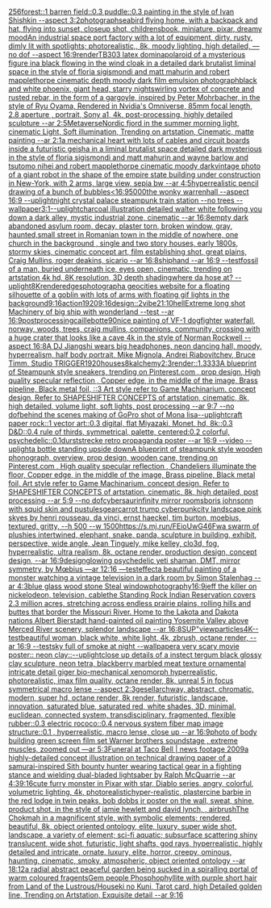 [256](https://www.ebank.nz/aiartgenerator?category=256)[forest::1 barren field::0.3 puddle::0.3 painting in the style of Ivan Shishkin --aspect 3:2](https://www.ebank.nz/aiartgenerator?category=forest%3A%3A1%2520barren%2520field%3A%3A0.3%2520puddle%3A%3A0.3%2520painting%2520in%2520the%2520style%2520of%2520Ivan%2520Shishkin%2520--aspect%25203%3A2)[photograph](https://www.ebank.nz/aiartgenerator?category=photograph)[seabird flying home, with a backpack and hat, flying into sunset, closeup shot, childrensbook, miniature, pixar, dreamy mood](https://www.ebank.nz/aiartgenerator?category=seabird%2520flying%2520home%2C%2520with%2520a%2520backpack%2520and%2520hat%2C%2520flying%2520into%2520sunset%2C%2520closeup%2520shot%2C%2520childrensbook%2C%2520miniature%2C%2520pixar%2C%2520dreamy%2520mood)[An industrial space port factory with a lot of equipment, dirty, rusty, dimly lit with spotlights; photorealistic,, 8k, moody lighting,  high detailed,  —no dof --aspect 16:9](https://www.ebank.nz/aiartgenerator?category=An%2520industrial%2520space%2520port%2520factory%2520with%2520a%2520lot%2520of%2520equipment%2C%2520dirty%2C%2520rusty%2C%2520dimly%2520lit%2520with%2520spotlights%3B%2520photorealistic%2C%2C%25208k%2C%2520moody%2520lighting%2C%2520%2520high%2520detailed%2C%2520%2520%E2%80%94no%2520dof%2520--aspect%252016%3A9)[render](https://www.ebank.nz/aiartgenerator?category=render)[TB303 latex domina](https://www.ebank.nz/aiartgenerator?category=TB303%2520latex%2520domina)[polaroid of a mysterious figure ina black flowing in the wind cloak in a detailed dark brutalist liminal space in the style of floria sigismondi and matt mahurin and robert mapplethorpe cinematic depth moody dark film emulsion photograph](https://www.ebank.nz/aiartgenerator?category=polaroid%2520of%2520a%2520mysterious%2520figure%2520ina%2520black%2520flowing%2520in%2520the%2520wind%2520cloak%2520in%2520a%2520detailed%2520dark%2520brutalist%2520liminal%2520space%2520in%2520the%2520style%2520of%2520floria%2520sigismondi%2520and%2520matt%2520mahurin%2520and%2520robert%2520mapplethorpe%2520cinematic%2520depth%2520moody%2520dark%2520film%2520emulsion%2520photograph)[black and white phoenix, giant head, starry night](https://www.ebank.nz/aiartgenerator?category=black%2520and%2520white%2520phoenix%2C%2520giant%2520head%2C%2520starry%2520night)[swirling vortex of concrete and rusted rebar, in the form of a gargoyle, inspired by Peter Mohrbacher, in the style of Ryu Oyama, Rendered in Nvidia's Omniverse, 85mm focal length, 2.8 aperture , portrait, Sony a1, 4k, post-processing, highly detailed sculpture --ar 2:5](https://www.ebank.nz/aiartgenerator?category=swirling%2520vortex%2520of%2520concrete%2520and%2520rusted%2520rebar%2C%2520in%2520the%2520form%2520of%2520a%2520gargoyle%2C%2520inspired%2520by%2520Peter%2520Mohrbacher%2C%2520in%2520the%2520style%2520of%2520Ryu%2520Oyama%2C%2520Rendered%2520in%2520Nvidia%27s%2520Omniverse%2C%252085mm%2520focal%2520length%2C%25202.8%2520aperture%2520%2C%2520portrait%2C%2520Sony%2520a1%2C%25204k%2C%2520post-processing%2C%2520highly%2520detailed%2520sculpture%2520--ar%25202%3A5)[Metaverse](https://www.ebank.nz/aiartgenerator?category=Metaverse)[Nordic fjord in the summer morning light, cinematic Light, Soft illumination, Trending on artstation, Cinematic, matte painting --ar 2:1](https://www.ebank.nz/aiartgenerator?category=Nordic%2520fjord%2520in%2520the%2520summer%2520morning%2520light%2C%2520cinematic%2520Light%2C%2520Soft%2520illumination%2C%2520Trending%2520on%2520artstation%2C%2520Cinematic%2C%2520matte%2520painting%2520--ar%25202%3A1)[a mechanical heart with lots of cables and circuit boards inside a futuristic geisha in a liminal brutalist space detailed dark mysterious in the style of floria sigismondi and matt mahurin and wayne barlow and tsutomo nihei and robert mapplethorpe cinematic moody dark](https://www.ebank.nz/aiartgenerator?category=a%2520mechanical%2520heart%2520with%2520lots%2520of%2520cables%2520and%2520circuit%2520boards%2520inside%2520a%2520futuristic%2520geisha%2520in%2520a%2520liminal%2520brutalist%2520space%2520detailed%2520dark%2520mysterious%2520in%2520the%2520style%2520of%2520floria%2520sigismondi%2520and%2520matt%2520mahurin%2520and%2520wayne%2520barlow%2520and%2520tsutomo%2520nihei%2520and%2520robert%2520mapplethorpe%2520cinematic%2520moody%2520dark)[vintage photo of a giant robot in the shape of the empire state building under construction in New-York, with 2 arms, large view, sepia bw --ar 4:5](https://www.ebank.nz/aiartgenerator?category=vintage%2520photo%2520of%2520a%2520giant%2520robot%2520in%2520the%2520shape%2520of%2520the%2520empire%2520state%2520building%2520under%2520construction%2520in%2520New-York%2C%2520with%25202%2520arms%2C%2520large%2520view%2C%2520sepia%2520bw%2520--ar%25204%3A5)[hyperrealistic pencil drawing of a bunch of bubbles](https://www.ebank.nz/aiartgenerator?category=hyperrealistic%2520pencil%2520drawing%2520of%2520a%2520bunch%2520of%2520bubbles)[<16:9](https://www.ebank.nz/aiartgenerator?category=%3C16%3A9)[5000](https://www.ebank.nz/aiartgenerator?category=5000)[the wonky warrenhall --aspect 16:9 --uplight](https://www.ebank.nz/aiartgenerator?category=the%2520wonky%2520warrenhall%2520--aspect%252016%3A9%2520--uplight)[night crystal palace steampunk train station --no trees --wallpaper](https://www.ebank.nz/aiartgenerator?category=night%2520crystal%2520palace%2520steampunk%2520train%2520station%2520--no%2520trees%2520--wallpaper)[3:1](https://www.ebank.nz/aiartgenerator?category=3%3A1)[--uplight](https://www.ebank.nz/aiartgenerator?category=--uplight)[charcoal illustration detailed walter white following you down a dark alley, mystic industrial zone, cinematic --ar 16:8](https://www.ebank.nz/aiartgenerator?category=charcoal%2520illustration%2520detailed%2520walter%2520white%2520following%2520you%2520down%2520a%2520dark%2520alley%2C%2520mystic%2520industrial%2520zone%2C%2520cinematic%2520--ar%252016%3A8)[empty dark abandoned asylum room, decay, plaster torn, broken window, gray, haunted,](https://www.ebank.nz/aiartgenerator?category=empty%2520dark%2520abandoned%2520asylum%2520room%2C%2520decay%2C%2520plaster%2520torn%2C%2520broken%2520window%2C%2520gray%2C%2520haunted%2C)[small street in Romanian town in the middle of nowhere, one church in the background , single and two story houses, early 1800s, stormy skies, cinematic concept art, film establishing shot, great plains, Craig Mullins, roger deakins, sicario --ar 16:8](https://www.ebank.nz/aiartgenerator?category=small%2520street%2520in%2520Romanian%2520town%2520in%2520the%2520middle%2520of%2520nowhere%2C%2520one%2520church%2520in%2520the%2520background%2520%2C%2520single%2520and%2520two%2520story%2520houses%2C%2520early%25201800s%2C%2520stormy%2520skies%2C%2520cinematic%2520concept%2520art%2C%2520film%2520establishing%2520shot%2C%2520great%2520plains%2C%2520Craig%2520Mullins%2C%2520roger%2520deakins%2C%2520sicario%2520--ar%252016%3A8)[ship](https://www.ebank.nz/aiartgenerator?category=ship)[hand --ar 16:9 --test](https://www.ebank.nz/aiartgenerator?category=hand%2520--ar%252016%3A9%2520--test)[fossil of a man, buried underneath ice,  eyes open, cinematic, trending on artstation 4k hd, 8K resolution, 3D depth shading](https://www.ebank.nz/aiartgenerator?category=fossil%2520of%2520a%2520man%2C%2520buried%2520underneath%2520ice%2C%2520%2520eyes%2520open%2C%2520cinematic%2C%2520trending%2520on%2520artstation%25204k%2520hd%2C%25208K%2520resolution%2C%25203D%2520depth%2520shading)[where da hose at? --uplight](https://www.ebank.nz/aiartgenerator?category=where%2520da%2520hose%2520at%3F%2520--uplight)[8K](https://www.ebank.nz/aiartgenerator?category=8K)[render](https://www.ebank.nz/aiartgenerator?category=render)[edges](https://www.ebank.nz/aiartgenerator?category=edges)[photograph](https://www.ebank.nz/aiartgenerator?category=photograph)[a geocities website for a floating silhouette of a goblin with lots of arms with floating gif lights in the background](https://www.ebank.nz/aiartgenerator?category=a%2520geocities%2520website%2520for%2520a%2520floating%2520silhouette%2520of%2520a%2520goblin%2520with%2520lots%2520of%2520arms%2520with%2520floating%2520gif%2520lights%2520in%2520the%2520background)[9:16](https://www.ebank.nz/aiartgenerator?category=9%3A16)[action](https://www.ebank.nz/aiartgenerator?category=action)[1920](https://www.ebank.nz/aiartgenerator?category=1920)[9:16](https://www.ebank.nz/aiartgenerator?category=9%3A16)[design::2](https://www.ebank.nz/aiartgenerator?category=design%3A%3A2)[vibe](https://www.ebank.nz/aiartgenerator?category=vibe)[21:10](https://www.ebank.nz/aiartgenerator?category=21%3A10)[hell](https://www.ebank.nz/aiartgenerator?category=hell)[Extreme long shot Machinery of big ship with wonderland --test --ar 16:9](https://www.ebank.nz/aiartgenerator?category=Extreme%2520long%2520shot%2520Machinery%2520of%2520big%2520ship%2520with%2520wonderland%2520--test%2520--ar%252016%3A9)[postprocessing](https://www.ebank.nz/aiartgenerator?category=postprocessing)[caillebotte](https://www.ebank.nz/aiartgenerator?category=caillebotte)[90](https://www.ebank.nz/aiartgenerator?category=90)[nice painting of VF-1 dogfighter waterfall, norway, woods, trees, craig mullins,  companions, community, crossing with a huge crater that looks like a cave 4k in the style of Norman Rockwell --aspect 16:8](https://www.ebank.nz/aiartgenerator?category=nice%2520painting%2520of%2520VF-1%2520dogfighter%2520waterfall%2C%2520norway%2C%2520woods%2C%2520trees%2C%2520craig%2520mullins%2C%2520%2520companions%2C%2520community%2C%2520crossing%2520with%2520a%2520huge%2520crater%2520that%2520looks%2520like%2520a%2520cave%25204k%2520in%2520the%2520style%2520of%2520Norman%2520Rockwell%2520--aspect%252016%3A8)[A DJ Jiangshi wears big headphones, neon dancing hall, moody, hyperrealism, half body portrait, Mike Mignola, Andrei Riabovitchev, Bruce Timm, Studio TRIGGER](https://www.ebank.nz/aiartgenerator?category=A%2520DJ%2520Jiangshi%2520wears%2520big%2520headphones%2C%2520neon%2520dancing%2520hall%2C%2520moody%2C%2520hyperrealism%2C%2520half%2520body%2520portrait%2C%2520Mike%2520Mignola%2C%2520Andrei%2520Riabovitchev%2C%2520Bruce%2520Timm%2C%2520Studio%2520TRIGGER)[1920](https://www.ebank.nz/aiartgenerator?category=1920)[houses](https://www.ebank.nz/aiartgenerator?category=houses)[8k](https://www.ebank.nz/aiartgenerator?category=8k)[alchemy](https://www.ebank.nz/aiartgenerator?category=alchemy)[2:3](https://www.ebank.nz/aiartgenerator?category=2%3A3)[](https://www.ebank.nz/aiartgenerator?category=)[render::1.3333](https://www.ebank.nz/aiartgenerator?category=render%3A%3A1.3333)[](https://www.ebank.nz/aiartgenerator?category=)[A blueprint of Steampunk style sneakers,    trending on Pinterest.com  , prop design, High quality specular reflection , Copper  edge, in the middle of the image, Brass pipeline,  Black metal foil,  ::3  Art style refer to Game Machinarium.  concept design, Refer to SHAPESHIFTER CONCEPTS  of artstation, cinematic,  8k, high detailed,  volume light,  soft lights,  post processing    --ar 9:7   --no dof](https://www.ebank.nz/aiartgenerator?category=A%2520blueprint%2520of%2520Steampunk%2520style%2520sneakers%2C%2520%2520%2520%2520trending%2520on%2520Pinterest.com%2520%2520%2C%2520prop%2520design%2C%2520High%2520quality%2520specular%2520reflection%2520%2C%2520Copper%2520%2520edge%2C%2520in%2520the%2520middle%2520of%2520the%2520image%2C%2520Brass%2520pipeline%2C%2520%2520Black%2520metal%2520foil%2C%2520%2520%3A%3A3%2520%2520Art%2520style%2520refer%2520to%2520Game%2520Machinarium.%2520%2520concept%2520design%2C%2520Refer%2520to%2520SHAPESHIFTER%2520CONCEPTS%2520%2520of%2520artstation%2C%2520cinematic%2C%2520%25208k%2C%2520high%2520detailed%2C%2520%2520volume%2520light%2C%2520%2520soft%2520lights%2C%2520%2520post%2520processing%2520%2520%2520%2520--ar%25209%3A7%2520%2520%2520--no%2520dof)[behind the scenes making of GoPro shot of Mona lisa](https://www.ebank.nz/aiartgenerator?category=behind%2520the%2520scenes%2520making%2520of%2520GoPro%2520shot%2520of%2520Mona%2520lisa)[--uplight](https://www.ebank.nz/aiartgenerator?category=--uplight)[craft paper rock::1 vector art::0.3 digital, flat Miyazaki, Monet, hd, 8k::0.3 D&D::0.4 rule of thirds, symmetrical, palette, centered:0.2 colorful, psychedelic::0.1](https://www.ebank.nz/aiartgenerator?category=craft%2520paper%2520rock%3A%3A1%2520vector%2520art%3A%3A0.3%2520digital%2C%2520flat%2520Miyazaki%2C%2520Monet%2C%2520hd%2C%25208k%3A%3A0.3%2520D%26D%3A%3A0.4%2520rule%2520of%2520thirds%2C%2520symmetrical%2C%2520palette%2C%2520centered%3A0.2%2520colorful%2C%2520psychedelic%3A%3A0.1)[durststrecke retro propaganda poster --ar 16:9 --video --uplight](https://www.ebank.nz/aiartgenerator?category=durststrecke%2520retro%2520propaganda%2520poster%2520--ar%252016%3A9%2520--video%2520--uplight)[a bottle standing upside down](https://www.ebank.nz/aiartgenerator?category=a%2520bottle%2520standing%2520upside%2520down)[A blueprint of steampunk style wooden phonograph,  overview, prop design, wooden cane,  trending on Pinterest.com  , High quality specular reflection ,  Chandeliers illuminate the floor, Copper  edge, in the middle of the image, Brass pipeline,  Black metal foil,  Art style refer to Game Machinarium.  concept design, Refer to SHAPESHIFTER CONCEPTS  of artstation, cinematic,  8k, high detailed,  post processing    --ar 5:9   --no dof](https://www.ebank.nz/aiartgenerator?category=A%2520blueprint%2520of%2520steampunk%2520style%2520wooden%2520phonograph%2C%2520%2520overview%2C%2520prop%2520design%2C%2520wooden%2520cane%2C%2520%2520trending%2520on%2520Pinterest.com%2520%2520%2C%2520High%2520quality%2520specular%2520reflection%2520%2C%2520%2520Chandeliers%2520illuminate%2520the%2520floor%2C%2520Copper%2520%2520edge%2C%2520in%2520the%2520middle%2520of%2520the%2520image%2C%2520Brass%2520pipeline%2C%2520%2520Black%2520metal%2520foil%2C%2520%2520Art%2520style%2520refer%2520to%2520Game%2520Machinarium.%2520%2520concept%2520design%2C%2520Refer%2520to%2520SHAPESHIFTER%2520CONCEPTS%2520%2520of%2520artstation%2C%2520cinematic%2C%2520%25208k%2C%2520high%2520detailed%2C%2520%2520post%2520processing%2520%2520%2520%2520--ar%25205%3A9%2520%2520%2520--no%2520dof)[cybersaur](https://www.ebank.nz/aiartgenerator?category=cybersaur)[infinity mirror rooms](https://www.ebank.nz/aiartgenerator?category=infinity%2520mirror%2520rooms)[boris johnsonn with squid skin and pustules](https://www.ebank.nz/aiartgenerator?category=boris%2520johnsonn%2520with%2520squid%2520skin%2520and%2520pustules)[gear](https://www.ebank.nz/aiartgenerator?category=gear)[carrot trump cyberpunk](https://www.ebank.nz/aiartgenerator?category=carrot%2520trump%2520cyberpunk)[city landscape pink skyes by henri rousseau, da vinci, ernst haeckel, tim burton, moebius, textured, gritty, --h 500 --w 1500](https://www.ebank.nz/aiartgenerator?category=city%2520landscape%2520pink%2520skyes%2520by%2520henri%2520rousseau%2C%2520da%2520vinci%2C%2520ernst%2520haeckel%2C%2520tim%2520burton%2C%2520moebius%2C%2520textured%2C%2520gritty%2C%2520--h%2520500%2520--w%25201500)[<https://s.mj.run/FEioUwG46Fw>](https://www.ebank.nz/aiartgenerator?category=%3Chttps%3A//s.mj.run/FEioUwG46Fw%3E)[a swarm of plushies intertwined, elephant, snake, panda, sculpture in building, exhibit, perspective, wide angle, Jean Tinguely, mike kelley, clo3d, fog, hyperrealistic, ultra realism, 8k, octane render, production design, concept design, --ar 16:9](https://www.ebank.nz/aiartgenerator?category=a%2520swarm%2520of%2520plushies%2520intertwined%2C%2520elephant%2C%2520snake%2C%2520panda%2C%2520sculpture%2520in%2520building%2C%2520exhibit%2C%2520perspective%2C%2520wide%2520angle%2C%2520Jean%2520Tinguely%2C%2520mike%2520kelley%2C%2520clo3d%2C%2520fog%2C%2520hyperrealistic%2C%2520ultra%2520realism%2C%25208k%2C%2520octane%2520render%2C%2520production%2520design%2C%2520concept%2520design%2C%2520--ar%252016%3A9)[design](https://www.ebank.nz/aiartgenerator?category=design)[glowing psychedelic yeti shaman, DMT, mirror symmetry, by Mœbius —ar 12:16 —test](https://www.ebank.nz/aiartgenerator?category=glowing%2520psychedelic%2520yeti%2520shaman%2C%2520DMT%2C%2520mirror%2520symmetry%2C%2520by%2520M%C5%93bius%2520%E2%80%94ar%252012%3A16%2520%E2%80%94test)[effect](https://www.ebank.nz/aiartgenerator?category=effect)[a beautiful painting of a monster watching a vintage television in a dark room by Simon Stalenhag --ar 4:3](https://www.ebank.nz/aiartgenerator?category=a%2520beautiful%2520painting%2520of%2520a%2520monster%2520watching%2520a%2520vintage%2520television%2520in%2520a%2520dark%2520room%2520by%2520Simon%2520Stalenhag%2520--ar%25204%3A3)[blue glass  wood stone Steal window](https://www.ebank.nz/aiartgenerator?category=blue%2520glass%2520%2520wood%2520stone%2520Steal%2520window)[photography](https://www.ebank.nz/aiartgenerator?category=photography)[16:9](https://www.ebank.nz/aiartgenerator?category=16%3A9)[jeff the killer on nickelodeon, television, cable](https://www.ebank.nz/aiartgenerator?category=jeff%2520the%2520killer%2520on%2520nickelodeon%2C%2520television%2C%2520cable)[the Standing Rock Indian Reservation covers 2.3 million acres, stretching across endless prairie plains, rolling hills and buttes that border the Missouri River. Home to the Lakota and Dakota nations Albert Bierstadt hand-painted oil painting Yosemite Valley above Merced River scenery, splendor landscape --ar 16:8](https://www.ebank.nz/aiartgenerator?category=the%2520Standing%2520Rock%2520Indian%2520Reservation%2520covers%25202.3%2520million%2520acres%2C%2520stretching%2520across%2520endless%2520prairie%2520plains%2C%2520rolling%2520hills%2520and%2520buttes%2520that%2520border%2520the%2520Missouri%2520River.%2520Home%2520to%2520the%2520Lakota%2520and%2520Dakota%2520nations%2520Albert%2520Bierstadt%2520hand-painted%2520oil%2520painting%2520Yosemite%2520Valley%2520above%2520Merced%2520River%2520scenery%2C%2520splendor%2520landscape%2520--ar%252016%3A8)[SUP"](https://www.ebank.nz/aiartgenerator?category=SUP%22)[view](https://www.ebank.nz/aiartgenerator?category=view)[particles](https://www.ebank.nz/aiartgenerator?category=particles)[4K](https://www.ebank.nz/aiartgenerator?category=4K)[--test](https://www.ebank.nz/aiartgenerator?category=--test)[beautiful woman, black white, white light, 4k, zbrush, octane render, --ar 16:9 --test](https://www.ebank.nz/aiartgenerator?category=beautiful%2520woman%2C%2520black%2520white%2C%2520white%2520light%2C%25204k%2C%2520zbrush%2C%2520octane%2520render%2C%2520--ar%252016%3A9%2520--test)[sky full of smoke at night --wallpaper](https://www.ebank.nz/aiartgenerator?category=sky%2520full%2520of%2520smoke%2520at%2520night%2520--wallpaper)[a very scary movie poster:: neon clay::](https://www.ebank.nz/aiartgenerator?category=a%2520very%2520scary%2520movie%2520poster%3A%3A%2520neon%2520clay%3A%3A)[--uplight](https://www.ebank.nz/aiartgenerator?category=--uplight)[close up details of a instect tergum black glossy clay sculpture, neon tetra, blackberry marbled meat texture ornamental intricate detail giger bio-mechanical xenomorph hyperrealistic, photorealistic, imax film quality, octane render, 8k, unreal 5 in focus symmetrical macro lense --aspect 2:3](https://www.ebank.nz/aiartgenerator?category=close%2520up%2520details%2520of%2520a%2520instect%2520tergum%2520black%2520glossy%2520clay%2520sculpture%2C%2520neon%2520tetra%2C%2520blackberry%2520marbled%2520meat%2520texture%2520ornamental%2520intricate%2520detail%2520giger%2520bio-mechanical%2520xenomorph%2520hyperrealistic%2C%2520photorealistic%2C%2520imax%2520film%2520quality%2C%2520octane%2520render%2C%25208k%2C%2520unreal%25205%2520in%2520focus%2520symmetrical%2520macro%2520lense%2520--aspect%25202%3A3)[gesell](https://www.ebank.nz/aiartgenerator?category=gesell)[archway, abstract, chromatic, modern, super hd, octane render, 8k render, futuristic, landscape, innovation, saturated blue, saturated red, white shades, 3D, minimal, euclidean, connected system, transdisciplinary, fragmented, flexible rubber::0.3 electric rococo::0.4 nervous system fiber map image structure::0.1 , hyperrealistic, macro lense, close up --ar 16:9](https://www.ebank.nz/aiartgenerator?category=archway%2C%2520abstract%2C%2520chromatic%2C%2520modern%2C%2520super%2520hd%2C%2520octane%2520render%2C%25208k%2520render%2C%2520futuristic%2C%2520landscape%2C%2520innovation%2C%2520saturated%2520blue%2C%2520saturated%2520red%2C%2520white%2520shades%2C%25203D%2C%2520minimal%2C%2520euclidean%2C%2520connected%2520system%2C%2520transdisciplinary%2C%2520fragmented%2C%2520flexible%2520rubber%3A%3A0.3%2520electric%2520rococo%3A%3A0.4%2520nervous%2520system%2520fiber%2520map%2520image%2520structure%3A%3A0.1%2520%2C%2520hyperrealistic%2C%2520macro%2520lense%2C%2520close%2520up%2520--ar%252016%3A9)[photo of body building green screen film set Warner brothers soundstage , extreme muscles, zoomed out  —ar 5:3](https://www.ebank.nz/aiartgenerator?category=photo%2520of%2520body%2520building%2520green%2520screen%2520film%2520set%2520Warner%2520brothers%2520soundstage%2520%2C%2520extreme%2520muscles%2C%2520zoomed%2520out%2520%2520%E2%80%94ar%25205%3A3)[Funeral at Taco Bell | news footage 2009](https://www.ebank.nz/aiartgenerator?category=Funeral%2520at%2520Taco%2520Bell%2520%7C%2520news%2520footage%25202009)[a highly-detailed concept illustration on technical drawing paper of a samurai-inspired Sith bounty hunter  wearing tactical gear in a fighting stance and wielding dual-bladed lightsaber by Ralph McQuarrie --ar 4:3](https://www.ebank.nz/aiartgenerator?category=a%2520highly-detailed%2520concept%2520illustration%2520on%2520technical%2520drawing%2520paper%2520of%2520a%2520samurai-inspired%2520Sith%2520bounty%2520hunter%2520%2520wearing%2520tactical%2520gear%2520in%2520a%2520fighting%2520stance%2520and%2520wielding%2520dual-bladed%2520lightsaber%2520by%2520Ralph%2520McQuarrie%2520--ar%25204%3A3)[9:16](https://www.ebank.nz/aiartgenerator?category=9%3A16)[cute furry monster in Pixar with star, Diablo series, angry, colorful, volumetric lighting, 4k, photorealistic](https://www.ebank.nz/aiartgenerator?category=cute%2520furry%2520monster%2520in%2520Pixar%2520with%2520star%2C%2520Diablo%2520series%2C%2520angry%2C%2520colorful%2C%2520volumetric%2520lighting%2C%25204k%2C%2520photorealistic)[hyper-realistic, plastercine barbie in the red lodge in twin peaks, bob dobbs jr poster on the wall, sweat, shine, product shot, in the style of jamie hewlett and david lynch, , airbrush](https://www.ebank.nz/aiartgenerator?category=hyper-realistic%2C%2520plastercine%2520barbie%2520in%2520the%2520red%2520lodge%2520in%2520twin%2520peaks%2C%2520bob%2520dobbs%2520jr%2520poster%2520on%2520the%2520wall%2C%2520sweat%2C%2520shine%2C%2520product%2520shot%2C%2520in%2520the%2520style%2520of%2520jamie%2520hewlett%2520and%2520david%2520lynch%2C%2520%2C%2520airbrush)[The Chokmah in a magnificent style, with symbolic elements; rendered, beautiful, 8k, object oriented ontology, elite, luxury, super wide shot, landscape, a variety of element;  sci-fi aquatic; subsurface scattering shiny translucent, wide shot, futuristic, light shafts, god rays, hyperrealistic, highly detailed and intricate, ornate, luxury, elite, horror, creepy, ominous, haunting, cinematic, smoky, atmospheric, object oriented ontology --ar 18:12](https://www.ebank.nz/aiartgenerator?category=The%2520Chokmah%2520in%2520a%2520magnificent%2520style%2C%2520with%2520symbolic%2520elements%3B%2520rendered%2C%2520beautiful%2C%25208k%2C%2520object%2520oriented%2520ontology%2C%2520elite%2C%2520luxury%2C%2520super%2520wide%2520shot%2C%2520landscape%2C%2520a%2520variety%2520of%2520element%3B%2520%2520sci-fi%2520aquatic%3B%2520subsurface%2520scattering%2520shiny%2520translucent%2C%2520wide%2520shot%2C%2520futuristic%2C%2520light%2520shafts%2C%2520god%2520rays%2C%2520hyperrealistic%2C%2520highly%2520detailed%2520and%2520intricate%2C%2520ornate%2C%2520luxury%2C%2520elite%2C%2520horror%2C%2520creepy%2C%2520ominous%2C%2520haunting%2C%2520cinematic%2C%2520smoky%2C%2520atmospheric%2C%2520object%2520oriented%2520ontology%2520--ar%252018%3A12)[a radial abstract peaceful garden being sucked in a spiralling portal of warm coloured fragents](https://www.ebank.nz/aiartgenerator?category=a%2520radial%2520abstract%2520peaceful%2520garden%2520being%2520sucked%2520in%2520a%2520spiralling%2520portal%2520of%2520warm%2520coloured%2520fragents)[Gem people Phosphophyllite with purple short hair from Land of the Lustrous/Houseki no Kuni, Tarot card, high Detailed golden line, Trending on Artstation, Exquisite detail --ar 9:16](https://www.ebank.nz/aiartgenerator?category=Gem%2520people%2520Phosphophyllite%2520with%2520purple%2520short%2520hair%2520from%2520Land%2520of%2520the%2520Lustrous/Houseki%2520no%2520Kuni%2C%2520Tarot%2520card%2C%2520high%2520Detailed%2520golden%2520line%2C%2520Trending%2520on%2520Artstation%2C%2520Exquisite%2520detail%2520--ar%25209%3A16)